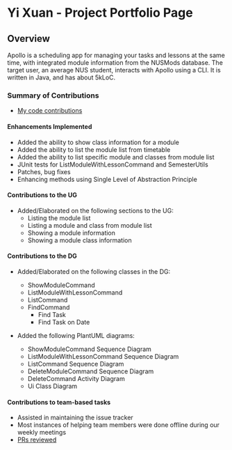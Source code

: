 # Yi Xuan - Project Portfolio Page

## Overview

Apollo is a scheduling app for managing your tasks and lessons at the same time,
with integrated module information from the NUSMods database.
The target user, an average NUS student, interacts with Apollo using a CLI.
It is written in Java, and has about 5kLoC.

### Summary of Contributions

- [My code contributions](https://nus-cs2113-ay2223s2.github.io/tp-dashboard/?search=13-4&sort=groupTitle&sortWithin=title&timeframe=commit&mergegroup=&groupSelect=groupByRepos&breakdown=true&checkedFileTypes=docs~functional-code~test-code~other&since=2023-02-17&tabOpen=true&tabType=authorship&zFR=false&tabAuthor=yixuann02&tabRepo=AY2223S2-CS2113-T13-4%2Ftp%5Bmaster%5D&authorshipIsMergeGroup=false&authorshipFileTypes=docs~functional-code~test-code&authorshipIsBinaryFileTypeChecked=false&authorshipIsIgnoredFilesChecked=false)

#### Enhancements Implemented

- Added the ability to show class information for a module
- Added the ability to list the module list from timetable
- Added the ability to list specific module and classes from module list
- JUnit tests for ListModuleWithLessonCommand and SemesterUtils
- Patches, bug fixes
- Enhancing methods using Single Level of Abstraction Principle

#### Contributions to the UG

- Added/Elaborated on the following sections to the UG:
    - Listing the module list
    - Listing a module and class from module list
    - Showing a module information
    - Showing a module class information

#### Contributions to the DG

- Added/Elaborated on the following classes in the DG:
  - ShowModuleCommand 
  - ListModuleWithLessonCommand 
  - ListCommand
  - FindCommand
    - Find Task
    - Find Task on Date


- Added the following PlantUML diagrams:
  - ShowModuleCommand Sequence Diagram
  - ListModuleWithLessonCommand Sequence Diagram
  - ListCommand Sequence Diagram
  - DeleteModuleCommand Sequence Diagram
  - DeleteCommand Activity Diagram
  - Ui Class Diagram

#### Contributions to team-based tasks

- Assisted in maintaining the issue tracker
- Most instances of helping team members were done offline during our weekly meetings
- [PRs reviewed](https://github.com/AY2223S2-CS2113-T13-4/tp/pulls?q=is%3Apr+is%3Aopen+reviewed-by%3Ayixuann02)
